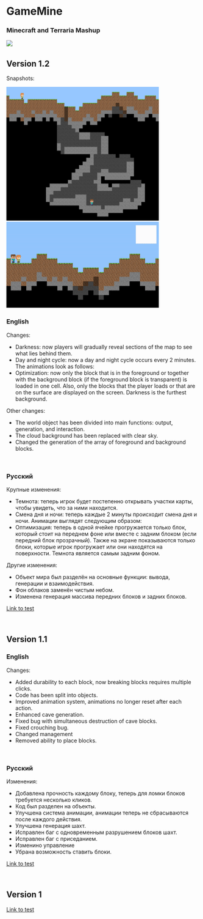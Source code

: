 <h1>GameMine</h1>
<h3>Minecraft and Terraria Mashup</h3>
<img src = "Version_1.1/изображение_2024-03-01_233648420.png"></img>

<!-- Version 1.2 -->
<br>
<h2>Version 1.2</h2>

<p>Snapshots:</p>
<img src="Version_1.2/snapshots/Dark.png" width="400" height="350"></img>
<img src="Version_1.2/snapshots/change of day.gif" width="400" height="225"></img>

<h3>English</h3>
<p>Changes:</p>
<ul>
    <li>Darkness: now players will gradually reveal sections of the map to see what lies behind them.</li>
    <li>Day and night cycle: now a day and night cycle occurs every 2 minutes. The animations look as follows:</li>
    <li>Optimization: now only the block that is in the foreground or together with the background block (if the foreground block is transparent) is loaded in one cell. Also, only the blocks that the player loads or that are on the surface are displayed on the screen. Darkness is the furthest background.</li>
</ul>
<p>Other changes:</p>
<ul>
    <li>The world object has been divided into main functions: output, generation, and interaction.</li>
    <li>The cloud background has been replaced with clear sky.</li>
    <li>Changed the generation of the array of foreground and background blocks.</li>
</ul>

<br>
<h3>Русский</h3>
<p>Крупные изменения:</p>
<ul>
    <li>Темнота: теперь игрок будет постепенно открывать участки карты, чтобы увидеть, что за ними находится.</li>
    <li>Смена дня и ночи: теперь каждые 2 минуты происходит смена дня и ночи. Анимации выглядят следующим образом:</li>
    <li>Оптимизация: теперь в одной ячейке прогружается только блок, который стоит на переднем фоне или вместе с задним блоком (если передний блок прозрачный). Также на экране показываются только блоки, которые игрок прогружает или они находятся на поверхности. Темнота является самым задним фоном.</li>
</ul>
<p>Другие изменения:</p>
<ul>
    <li>Объект мира был разделён на основные функции: вывода, генерации и взаимодействия.</li>
    <li>Фон облаков заменён чистым небом.</li>
    <li>Изменена генерация массива передних блоков и задних блоков.</li>
</ul>

<p><a href="https://picsile.github.io/GameMine/Version_1.2/index.html">Link to test</a></p>

<!-- Version 1.1 -->
<br>
<h2>Version 1.1</h2>

<h3>English</h3>
<p>Changes:</p>
<ul>
    <li>Added durability to each block, now breaking blocks requires multiple clicks.</li>
    <li>Code has been split into objects.</li>
    <li>Improved animation system, animations no longer reset after each action.</li>
    <li>Enhanced cave generation.</li>
    <li>Fixed bug with simultaneous destruction of cave blocks.</li>
    <li>Fixed crouching bug.</li>
    <li>Changed management</li>
    <li>Removed ability to place blocks.</li>
</ul>

<br>
<h3>Русский</h3>
<p>Изменения:</p>
<ul>
    <li>Добавлена прочность каждому блоку, теперь для ломки блоков требуется несколько кликов.</li>
    <li>Код был разделен на объекты.</li>
    <li>Улучшена система анимации, анимации теперь не сбрасываются после каждого действия.</li>
    <li>Улучшена генерация шахт.</li>
    <li>Исправлен баг с одновременным разрушением блоков шахт.</li>
    <li>Исправлен баг с приседанием.</li>
    <li>Изменино управление</li>
    <li>Убрана возможность ставить блоки.</li>
</ul>

<p><a href="https://picsile.github.io/GameMine/Version_1.1/index.html">Link to test</a></p>

<!-- Version 1 -->
<br>
<h2>Version 1</h2>

<p><a href="https://picsile.github.io/GameMine/Version_1/index.html">Link to test</a></p>
